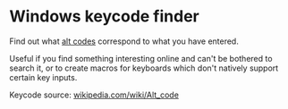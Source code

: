 # Windows keycode finder

Find out what [alt codes](https://altcodeunicode.com/) correspond to what you have entered.  

Useful if you find something interesting online and can't be bothered to search it, or to create macros for keyboards which don't natively support certain key inputs.  

Keycode source: [wikipedia.com/wiki/Alt_code](https://en.wikipedia.org/wiki/Alt_code)  